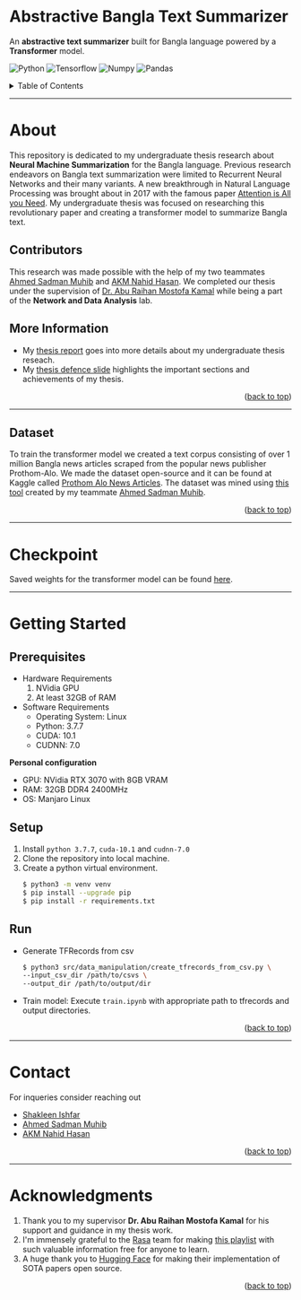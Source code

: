 # Abstractive Bangla Text Summarizer
An **abstractive text summarizer** built for Bangla language powered by a **Transformer** model.

![Python](https://img.shields.io/badge/Python-20232A?style=for-the-badge&logo=python)
![Tensorflow](https://img.shields.io/badge/TensorFlow-20232A?style=for-the-badge&logo=tensorflow&logoColor=FF6F00)
![Numpy](https://img.shields.io/badge/Numpy-20232A?style=for-the-badge&logo=numpy)
![Pandas](https://img.shields.io/badge/Pandas-20232A?style=for-the-badge&logo=pandas)

<!-- TABLE OF CONTENTS -->
<details>
  <summary>Table of Contents</summary>
  <ol>
    <li>
      <a href="#about">About</a>
      <ul>
        <li><a href="#contributors">Contributors</a></li>
        <li><a href="#more-information">More Information</a></li>
      </ul>
    </li>
    <li><a href="#dataset">Dataset</a></li>
    <li><a href="#checkpoint">Checkpoint</a></li>
    <li>
      <a href="#getting-started">Getting Started</a>
      <ul>
        <li><a href="#prerequisites">Prerequisites</a></li>
        <li><a href="#setup">Setup</a></li>
        <li><a href="#run">Run</a></li>
      </ul>
    </li>
    <li><a href="#contact">Contact</a></li>
    <li><a href="#acknowledgments">Acknowledgments</a></li>
  </ol>
</details>

***

# About
This repository is dedicated to my undergraduate thesis research about **Neural Machine Summarization** for the Bangla language. Previous research endeavors on Bangla text summarization were limited to Recurrent Neural Networks and their many variants. A new breakthrough in Natural Language Processing was brought about in 2017 with the famous paper [Attention is All you Need](https://arxiv.org/abs/1706.03762). My undergraduate thesis was focused on researching this revolutionary paper and creating a transformer model to summarize Bangla text.

## Contributors
This research was made possible with the help of my two teammates [Ahmed Sadman Muhib](https://github.com/ahmedsadman) and [AKM Nahid Hasan](https://github.com/shishir9159). We completed our thesis under the supervision of [Dr. Abu Raihan Mostofa Kamal](https://cse.iutoic-dhaka.edu/profile/raihan-kamal/educations) while being a part of the **Network and Data Analysis** lab.

## More Information
* My [thesis report](https://drive.google.com/file/d/1-mWQxW6n-rojOzdfa2t2KnSjxgu5UJqw/view?usp=sharing) goes into more details about 
my undergraduate thesis reseach. 
* My [thesis defence slide](https://docs.google.com/presentation/d/1FUDkCxxXU61i2e86HaZ4WYdikhz2FYuM/edit?usp=sharing&ouid=102705287918414412487&rtpof=true&sd=true)
highlights the important sections and achievements of my thesis.

<p align="right">(<a href="#abstractive-bangla-text-summarizer">back to top</a>)</p>

***

## Dataset
To train the transformer model we created a text corpus consisting of over 1 million Bangla news articles scraped from the popular news publisher Prothom-Alo. We made the dataset open-source and it can be found at Kaggle called [Prothom Alo News Articles](https://www.kaggle.com/datasets/ishfar/prothom-alo-news-articles). The dataset was mined using [this tool](https://github.com/ahmedsadman/news-scraper) created by my teammate [Ahmed Sadman Muhib](https://github.com/ahmedsadman/news-scraper).

<p align="right">(<a href="#abstractive-bangla-text-summarizer">back to top</a>)</p>

***

# Checkpoint
Saved weights for the transformer model can be found [here](https://drive.google.com/drive/folders/1QN5ZZ6NossaElW6LHR4YVTTwKhmDKB9e?usp=sharing).

***

# Getting Started

## Prerequisites
* Hardware Requirements
    1. NVidia GPU
    2. At least 32GB of RAM
* Software Requirements
    * Operating System: Linux
    * Python: 3.7.7
    * CUDA: 10.1
    * CUDNN: 7.0

**Personal configuration**
* GPU: NVidia RTX 3070 with 8GB VRAM
* RAM: 32GB DDR4 2400MHz
* OS: Manjaro Linux

## Setup
1. Install `python 3.7.7`, `cuda-10.1` and `cudnn-7.0`
2. Clone the repository into local machine.
3. Create a python virtual environment.
    ```bash
    $ python3 -m venv venv
    $ pip install --upgrade pip
    $ pip install -r requirements.txt
    ```

## Run
* Generate TFRecords from csv
    ```bash
    $ python3 src/data_manipulation/create_tfrecords_from_csv.py \
    --input_csv_dir /path/to/csvs \
    --output_dir /path/to/output/dir
    ```

* Train model: Execute `train.ipynb` with appropriate path to tfrecords and output directories.

<p align="right">(<a href="#abstractive-bangla-text-summarizer">back to top</a>)</p>

***

# Contact
For inqueries consider reaching out 
* [Shakleen Ishfar](mailto:shakleenishfar@iut-dhaka.edu)
* [Ahmed Sadman Muhib](mailto:sadmanmuhib@iut-dhaka.edu)
* [AKM Nahid Hasan](mailto:nahidhasan43@iut-dhaka.edu)

<p align="right">(<a href="#abstractive-bangla-text-summarizer">back to top</a>)</p>

***

# Acknowledgments
1. Thank you to my supervisor **Dr. Abu Raihan Mostofa Kamal** for his support and guidance in my thesis work.
2. I'm immensely grateful to the [Rasa](https://www.youtube.com/c/RasaHQ) team for making [this playlist](https://www.youtube.com/playlist?list=PL75e0qA87dlG-za8eLI6t0_Pbxafk-cxb) with such valuable information free for anyone to learn.
3. A huge thank you to [Hugging Face](https://huggingface.co/) for making their implementation of SOTA papers open source.

<p align="right">(<a href="#abstractive-bangla-text-summarizer">back to top</a>)</p>